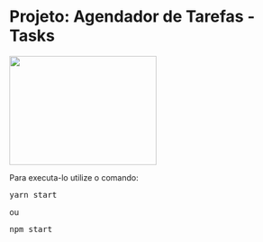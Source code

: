 <h1>Projeto: Agendador de Tarefas - Tasks</h1>

<img src="https://res.cloudinary.com/oli37/image/upload/v1594812117/logomenor_zinb3k.svg" height=193 width=261>

<p>Para executa-lo utilize o comando:</p>
<p><pre>yarn start</pre> ou <pre>npm start</pre></p>



